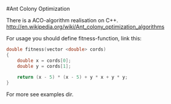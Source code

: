 #Ant Colony Optimization

There is a ACO-algorithm realisation on C++.
http://en.wikipedia.org/wiki/Ant_colony_optimization_algorithms

For usage you should define fitness-function, link this:
```c++
double fitness(vector <double> cords)
{
    double x = cords[0];
    double y = cords[1];
    
    return (x - 5) * (x - 5) + y * x + y * y;
}
```

For more see examples dir.